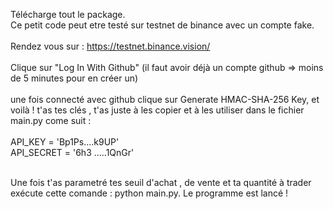 Télécharge tout le package. <br/>
Ce petit code peut etre testé sur testnet de binance avec un compte fake. <br/> <br/>
Rendez vous sur : https://testnet.binance.vision/ <br/> <br/>
Clique sur "Log In With Github" (il faut avoir déjà un compte github => moins de 5 minutes pour en créer un) <br/> <br/>
une fois connecté avec github clique sur Generate HMAC-SHA-256 Key, et voilà !  t'as tes clés , t'as juste à les copier et à les utiliser dans le fichier main.py come suit :  <br/> <br/>
  API_KEY = 'Bp1Ps....k9UP' <br/>
  API_SECRET = '6h3 .....1QnGr'
<br/>
<br/>

Une fois t'as parametré tes seuil d'achat , de vente et ta quantité à trader exécute cette comande : python main.py. Le programme est lancé ! 



